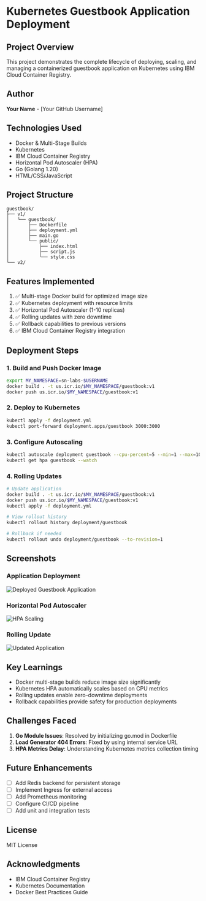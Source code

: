 # Kubernetes Guestbook Application Deployment

## Project Overview
This project demonstrates the complete lifecycle of deploying, scaling, and managing a containerized guestbook application on Kubernetes using IBM Cloud Container Registry.

## Author
**Your Name** - [Your GitHub Username]

## Technologies Used
- Docker & Multi-Stage Builds
- Kubernetes
- IBM Cloud Container Registry
- Horizontal Pod Autoscaler (HPA)
- Go (Golang 1.20)
- HTML/CSS/JavaScript

## Project Structure
```
guestbook/
├── v1/
│   └── guestbook/
│       ├── Dockerfile
│       ├── deployment.yml
│       ├── main.go
│       └── public/
│           ├── index.html
│           ├── script.js
│           └── style.css
└── v2/
```

## Features Implemented
1. ✅ Multi-stage Docker build for optimized image size
2. ✅ Kubernetes deployment with resource limits
3. ✅ Horizontal Pod Autoscaler (1-10 replicas)
4. ✅ Rolling updates with zero downtime
5. ✅ Rollback capabilities to previous versions
6. ✅ IBM Cloud Container Registry integration

## Deployment Steps

### 1. Build and Push Docker Image
```bash
export MY_NAMESPACE=sn-labs-$USERNAME
docker build . -t us.icr.io/$MY_NAMESPACE/guestbook:v1
docker push us.icr.io/$MY_NAMESPACE/guestbook:v1
```

### 2. Deploy to Kubernetes
```bash
kubectl apply -f deployment.yml
kubectl port-forward deployment.apps/guestbook 3000:3000
```

### 3. Configure Autoscaling
```bash
kubectl autoscale deployment guestbook --cpu-percent=5 --min=1 --max=10
kubectl get hpa guestbook --watch
```

### 4. Rolling Updates
```bash
# Update application
docker build . -t us.icr.io/$MY_NAMESPACE/guestbook:v1
docker push us.icr.io/$MY_NAMESPACE/guestbook:v1
kubectl apply -f deployment.yml

# View rollout history
kubectl rollout history deployment/guestbook

# Rollback if needed
kubectl rollout undo deployment/guestbook --to-revision=1
```

## Screenshots

### Application Deployment
![Deployed Guestbook Application](screenshots/app.png)

### Horizontal Pod Autoscaler
![HPA Scaling](screenshots/hpa2.png)

### Rolling Update
![Updated Application](screenshots/up-app.png)

## Key Learnings
- Docker multi-stage builds reduce image size significantly
- Kubernetes HPA automatically scales based on CPU metrics
- Rolling updates enable zero-downtime deployments
- Rollback capabilities provide safety for production deployments

## Challenges Faced
1. **Go Module Issues**: Resolved by initializing go.mod in Dockerfile
2. **Load Generator 404 Errors**: Fixed by using internal service URL
3. **HPA Metrics Delay**: Understanding Kubernetes metrics collection timing

## Future Enhancements
- [ ] Add Redis backend for persistent storage
- [ ] Implement Ingress for external access
- [ ] Add Prometheus monitoring
- [ ] Configure CI/CD pipeline
- [ ] Add unit and integration tests

## License
MIT License

## Acknowledgments
- IBM Cloud Container Registry
- Kubernetes Documentation
- Docker Best Practices Guide
